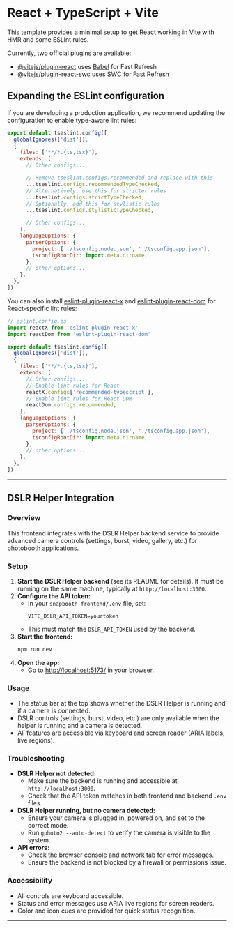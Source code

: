 # React + TypeScript + Vite

This template provides a minimal setup to get React working in Vite with HMR and some ESLint rules.

Currently, two official plugins are available:

- [@vitejs/plugin-react](https://github.com/vitejs/vite-plugin-react/blob/main/packages/plugin-react) uses [Babel](https://babeljs.io/) for Fast Refresh
- [@vitejs/plugin-react-swc](https://github.com/vitejs/vite-plugin-react/blob/main/packages/plugin-react-swc) uses [SWC](https://swc.rs/) for Fast Refresh

## Expanding the ESLint configuration

If you are developing a production application, we recommend updating the configuration to enable type-aware lint rules:

```js
export default tseslint.config([
  globalIgnores(['dist']),
  {
    files: ['**/*.{ts,tsx}'],
    extends: [
      // Other configs...

      // Remove tseslint.configs.recommended and replace with this
      ...tseslint.configs.recommendedTypeChecked,
      // Alternatively, use this for stricter rules
      ...tseslint.configs.strictTypeChecked,
      // Optionally, add this for stylistic rules
      ...tseslint.configs.stylisticTypeChecked,

      // Other configs...
    ],
    languageOptions: {
      parserOptions: {
        project: ['./tsconfig.node.json', './tsconfig.app.json'],
        tsconfigRootDir: import.meta.dirname,
      },
      // other options...
    },
  },
])
```

You can also install [eslint-plugin-react-x](https://github.com/Rel1cx/eslint-react/tree/main/packages/plugins/eslint-plugin-react-x) and [eslint-plugin-react-dom](https://github.com/Rel1cx/eslint-react/tree/main/packages/plugins/eslint-plugin-react-dom) for React-specific lint rules:

```js
// eslint.config.js
import reactX from 'eslint-plugin-react-x'
import reactDom from 'eslint-plugin-react-dom'

export default tseslint.config([
  globalIgnores(['dist']),
  {
    files: ['**/*.{ts,tsx}'],
    extends: [
      // Other configs...
      // Enable lint rules for React
      reactX.configs['recommended-typescript'],
      // Enable lint rules for React DOM
      reactDom.configs.recommended,
    ],
    languageOptions: {
      parserOptions: {
        project: ['./tsconfig.node.json', './tsconfig.app.json'],
        tsconfigRootDir: import.meta.dirname,
      },
      // other options...
    },
  },
])
```

---

## DSLR Helper Integration

### Overview
This frontend integrates with the DSLR Helper backend service to provide advanced camera controls (settings, burst, video, gallery, etc.) for photobooth applications.

### Setup
1. **Start the DSLR Helper backend** (see its README for details). It must be running on the same machine, typically at `http://localhost:3000`.
2. **Configure the API token:**
   - In your `snapbooth-frontend/.env` file, set:
     ```
     VITE_DSLR_API_TOKEN=yourtoken
     ```
   - This must match the `DSLR_API_TOKEN` used by the backend.
3. **Start the frontend:**
   ```sh
   npm run dev
   ```
4. **Open the app:**
   - Go to [http://localhost:5173/](http://localhost:5173/) in your browser.

### Usage
- The status bar at the top shows whether the DSLR Helper is running and if a camera is connected.
- DSLR controls (settings, burst, video, etc.) are only available when the helper is running and a camera is detected.
- All features are accessible via keyboard and screen reader (ARIA labels, live regions).

### Troubleshooting
- **DSLR Helper not detected:**
  - Make sure the backend is running and accessible at `http://localhost:3000`.
  - Check that the API token matches in both frontend and backend `.env` files.
- **DSLR Helper running, but no camera detected:**
  - Ensure your camera is plugged in, powered on, and set to the correct mode.
  - Run `gphoto2 --auto-detect` to verify the camera is visible to the system.
- **API errors:**
  - Check the browser console and network tab for error messages.
  - Ensure the backend is not blocked by a firewall or permissions issue.

### Accessibility
- All controls are keyboard accessible.
- Status and error messages use ARIA live regions for screen readers.
- Color and icon cues are provided for quick status recognition.

---
